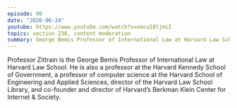 ```yaml
---
episode: 90
date: "2020-06-24"
youtube: https://www.youtube.com/watch?v=omcuI8ljmiI
topics: section 230, content moderation
summary: George Bemis Professor of International Law at Harvard Law School
---
```


Professor Zittrain is the George Bemis Professor of International Law at
Harvard Law School. He is also a professor at the Harvard Kennedy School of
Government, a professor of computer science at the Harvard School of
Engineering and Applied Sciences, director of the Harvard Law School Library,
and co-founder and director of Harvard’s Berkman Klein Center for Internet &
Society.
